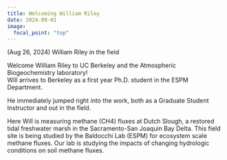 ```yaml
---
title: Welcoming William Riley
date: 2024-09-01
image:
  focal_point: "top"
---
```

(Aug 26, 2024) William Riley in the field
<!--more-->
Welcome William Riley to UC Berkeley and the Atmospheric Biogeochemistry laboratory!  
Will arrives to Berkeley as a first year Ph.D. student in the ESPM Department.  
<p>
He immediately jumped right into the work, both as a Graduate Student Instructor and out in the field.
<p>
Here Will is measuring methane (CH4) fluxes at Dutch Slough, a restored tidal freshwater 
marsh in the Sacramento-San Joaquin Bay Delta. This field site is being studied by the Baldocchi Lab (ESPM)
  for ecosystem scale methane fluxes. Our lab is studying the impacts of changing hydrologic conditions 
  on soil methane fluxes. 
<p>
